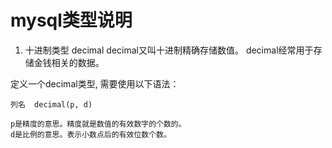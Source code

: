 # mysql类型说明

1. 十进制类型 decimal
decimal又叫十进制精确存储数值。
decimal经常用于存储金钱相关的数据。

定义一个decimal类型, 需要使用以下语法：
	
	列名  decimal(p, d)

	p是精度的意思。精度就是数值的有效数字的个数的。
	d是比例的意思。表示小数点后的有效位数个数。


